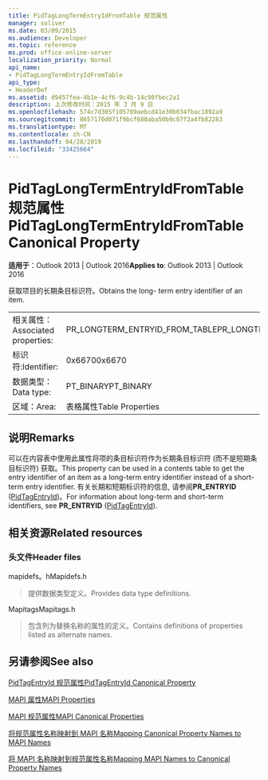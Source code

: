 ```yaml
---
title: PidTagLongTermEntryIdFromTable 规范属性
manager: soliver
ms.date: 03/09/2015
ms.audience: Developer
ms.topic: reference
ms.prod: office-online-server
localization_priority: Normal
api_name:
- PidTagLongTermEntryIdFromTable
api_type:
- HeaderDef
ms.assetid: d9457fea-4b1e-4cf6-9c4b-14c98fbec2a1
description: 上次修改时间：2015 年 3 月 9 日
ms.openlocfilehash: 574c7d305f105709aebcd41e30b034fbac1892a9
ms.sourcegitcommit: 8657170d071f9bcf680aba50b9c07f2a4fb82283
ms.translationtype: MT
ms.contentlocale: zh-CN
ms.lasthandoff: 04/28/2019
ms.locfileid: "33425664"
---
```

# <a name="pidtaglongtermentryidfromtable-canonical-property"></a><span data-ttu-id="4c8cf-103">PidTagLongTermEntryIdFromTable 规范属性</span><span class="sxs-lookup"><span data-stu-id="4c8cf-103">PidTagLongTermEntryIdFromTable Canonical Property</span></span>

  
  
<span data-ttu-id="4c8cf-104">**适用于**：Outlook 2013 | Outlook 2016</span><span class="sxs-lookup"><span data-stu-id="4c8cf-104">**Applies to**: Outlook 2013 | Outlook 2016</span></span> 
  
<span data-ttu-id="4c8cf-105">获取项目的长期条目标识符。</span><span class="sxs-lookup"><span data-stu-id="4c8cf-105">Obtains the long- term entry identifier of an item.</span></span>
  
|||
|:-----|:-----|
|<span data-ttu-id="4c8cf-106">相关属性：</span><span class="sxs-lookup"><span data-stu-id="4c8cf-106">Associated properties:</span></span>  <br/> |<span data-ttu-id="4c8cf-107">PR_LONGTERM_ENTRYID_FROM_TABLE</span><span class="sxs-lookup"><span data-stu-id="4c8cf-107">PR_LONGTERM_ENTRYID_FROM_TABLE</span></span>  <br/> |
|<span data-ttu-id="4c8cf-108">标识符:</span><span class="sxs-lookup"><span data-stu-id="4c8cf-108">Identifier:</span></span>  <br/> |<span data-ttu-id="4c8cf-109">0x6670</span><span class="sxs-lookup"><span data-stu-id="4c8cf-109">0x6670</span></span>  <br/> |
|<span data-ttu-id="4c8cf-110">数据类型：</span><span class="sxs-lookup"><span data-stu-id="4c8cf-110">Data type:</span></span>  <br/> |<span data-ttu-id="4c8cf-111">PT_BINARY</span><span class="sxs-lookup"><span data-stu-id="4c8cf-111">PT_BINARY</span></span>  <br/> |
|<span data-ttu-id="4c8cf-112">区域：</span><span class="sxs-lookup"><span data-stu-id="4c8cf-112">Area:</span></span>  <br/> |<span data-ttu-id="4c8cf-113">表格属性</span><span class="sxs-lookup"><span data-stu-id="4c8cf-113">Table Properties</span></span>  <br/> |
   
## <a name="remarks"></a><span data-ttu-id="4c8cf-114">说明</span><span class="sxs-lookup"><span data-stu-id="4c8cf-114">Remarks</span></span>

<span data-ttu-id="4c8cf-115">可以在内容表中使用此属性将项的条目标识符作为长期条目标识符 (而不是短期条目标识符) 获取。</span><span class="sxs-lookup"><span data-stu-id="4c8cf-115">This property can be used in a contents table to get the entry identifier of an item as a long-term entry identifier instead of a short-term entry identifier.</span></span> <span data-ttu-id="4c8cf-116">有关长期和短期标识符的信息, 请参阅**PR_ENTRYID** ([PidTagEntryId](pidtagentryid-canonical-property.md))。</span><span class="sxs-lookup"><span data-stu-id="4c8cf-116">For information about long-term and short-term identifiers, see **PR_ENTRYID** ([PidTagEntryId](pidtagentryid-canonical-property.md)).</span></span>
  
## <a name="related-resources"></a><span data-ttu-id="4c8cf-117">相关资源</span><span class="sxs-lookup"><span data-stu-id="4c8cf-117">Related resources</span></span>

### <a name="header-files"></a><span data-ttu-id="4c8cf-118">头文件</span><span class="sxs-lookup"><span data-stu-id="4c8cf-118">Header files</span></span>

<span data-ttu-id="4c8cf-119">mapidefs。h</span><span class="sxs-lookup"><span data-stu-id="4c8cf-119">Mapidefs.h</span></span>
  
> <span data-ttu-id="4c8cf-120">提供数据类型定义。</span><span class="sxs-lookup"><span data-stu-id="4c8cf-120">Provides data type definitions.</span></span>
    
<span data-ttu-id="4c8cf-121">Mapitags</span><span class="sxs-lookup"><span data-stu-id="4c8cf-121">Mapitags.h</span></span>
  
> <span data-ttu-id="4c8cf-122">包含列为替换名称的属性的定义。</span><span class="sxs-lookup"><span data-stu-id="4c8cf-122">Contains definitions of properties listed as alternate names.</span></span>
    
## <a name="see-also"></a><span data-ttu-id="4c8cf-123">另请参阅</span><span class="sxs-lookup"><span data-stu-id="4c8cf-123">See also</span></span>



[<span data-ttu-id="4c8cf-124">PidTagEntryId 规范属性</span><span class="sxs-lookup"><span data-stu-id="4c8cf-124">PidTagEntryId Canonical Property</span></span>](pidtagentryid-canonical-property.md)


[<span data-ttu-id="4c8cf-125">MAPI 属性</span><span class="sxs-lookup"><span data-stu-id="4c8cf-125">MAPI Properties</span></span>](mapi-properties.md)
  
[<span data-ttu-id="4c8cf-126">MAPI 规范属性</span><span class="sxs-lookup"><span data-stu-id="4c8cf-126">MAPI Canonical Properties</span></span>](mapi-canonical-properties.md)
  
[<span data-ttu-id="4c8cf-127">将规范属性名称映射到 MAPI 名称</span><span class="sxs-lookup"><span data-stu-id="4c8cf-127">Mapping Canonical Property Names to MAPI Names</span></span>](mapping-canonical-property-names-to-mapi-names.md)
  
[<span data-ttu-id="4c8cf-128">将 MAPI 名称映射到规范属性名称</span><span class="sxs-lookup"><span data-stu-id="4c8cf-128">Mapping MAPI Names to Canonical Property Names</span></span>](mapping-mapi-names-to-canonical-property-names.md)

